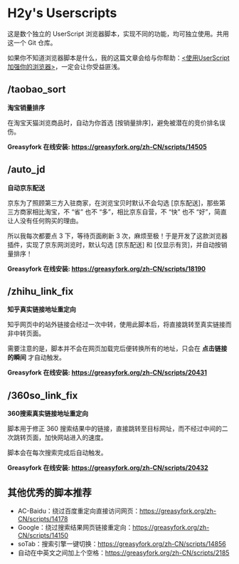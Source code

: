# H2y's Userscripts

这是数个独立的 UserScript 浏览器脚本，实现不同的功能，均可独立使用。共用这一个 Git 仓库。

如果你不知道浏览器脚本是什么，我的这篇文章会给与你帮助：[<使用UserScript加强你的浏览器>](https://hzy.pw/p/1872)，一定会让你受益匪浅。


## /taobao_sort

**淘宝销量排序**

在淘宝天猫浏览商品时，自动为你首选 [按销量排序]，避免被潜在的竞价排名误伤。

**Greasyfork 在线安装: <https://greasyfork.org/zh-CN/scripts/14505>**

## /auto_jd

**自动京东配送**

京东为了照顾第三方入驻商家，在浏览宝贝时默认不会勾选 [京东配送]，那些第三方商家相比淘宝，不 “省” 也不 “多”，相比京东自营，不 “快” 也不 “好”，简直让人没有任何购买的理由。

所以我每次都要点 3 下，等待页面刷新 3 次，麻烦至极！于是开发了这款浏览器插件，实现了京东网浏览时，默认勾选 [京东配送] 和 [仅显示有货]，并自动按销量排序！

**Greasyfork 在线安装: <https://greasyfork.org/zh-CN/scripts/18190>**


## /zhihu_link_fix

**知乎真实链接地址重定向**

知乎网页中的站外链接会经过一次中转，使用此脚本后，将直接跳转至真实链接而非中转页面。

需要注意的是，脚本并不会在网页加载完后便转换所有的地址，只会在 **点击链接的瞬间** 才自动触发。

**Greasyfork 在线安装: <https://greasyfork.org/zh-CN/scripts/20431>**


## /360so_link_fix

**360搜索真实链接地址重定向**

脚本用于修正 360 搜索结果中的链接，直接跳转至目标网址，而不经过中间的二次跳转页面，加快网站进入的速度。

脚本会在每次搜索完成后自动触发。

**Greasyfork 在线安装: <https://greasyfork.org/zh-CN/scripts/20432>**


## 其他优秀的脚本推荐

- AC-Baidu：绕过百度重定向直接访问网页：<https://greasyfork.org/zh-CN/scripts/14178>
- Google：绕过搜索结果网页链接重定向：<https://greasyfork.org/zh-CN/scripts/14150>
- soTab：搜索引擎一键切换：<https://greasyfork.org/zh-CN/scripts/14856>
- 自动在中英文之间加上个空格：<https://greasyfork.org/zh-CN/scripts/2185>
